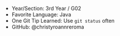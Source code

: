 - Year/Section: 3rd Year / G02
- Favorite Language: Java
- One Git Tip Learned: Use `git status` often
- GitHub: @christyroannreroma
